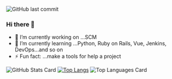 ![GitHub last commit](https://img.shields.io/github/last-commit/naonao0001777/naonao0001777)
### Hi there 👋

<!--
**naonao0001777/naonao0001777** is a ✨ _special_ ✨ repository because its `README.md` (this file) appears on your GitHub profile.

Here are some ideas to get you started:
-->
- 🔭 I’m currently working on ...SCM
- 🌱 I’m currently learning ...Python, Ruby on Rails, Vue, Jenkins, DevOps...and so on
- ⚡ Fun fact: ...make a tools for help a project

<!--
- � I’m looking to collaborate on ...
- 🤔 I’m looking for help with ...
- 💬 Ask me about ...
- 📫 How to reach me: ...
- 😄 Pronouns: ...
-->

![GitHub Stats Card](https://github-readme-stats.vercel.app/api?username=naonao0001777&show_icons=true)
[![Top Langs](https://github-readme-stats.vercel.app/api/top-langs/?username=naonao0001777)](https://github.com/anuraghazra/github-readme-stats)
![Top Languages Card](https://github-readme-stats.vercel.app/api/top-langs/?username=naonao0001777&hide=javascript)

<!--[![](https://raw.githubusercontent.com/naonao0001777/naonao0001777/main/profile-summary-card-output/nord_bright/1-repos-per-language.svg)](https://github.com/vn7n24fzkq/github-profile-summary-cards)-->
